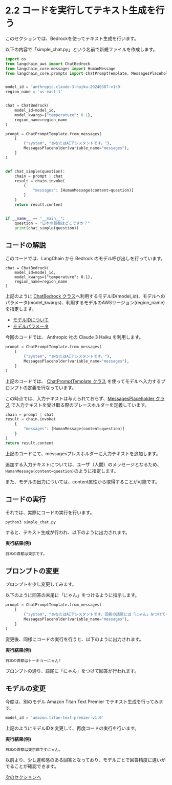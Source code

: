 # 2.2 コードを実行してテキスト生成を行う

このセクションでは、Bedrockを使ってテキスト生成を行います。

以下の内容で「simple_chat.py」という名前で新規ファイルを作成します。

```python:simple_chat.py
import os
from langchain_aws import ChatBedrock
from langchain_core.messages import HumanMessage
from langchain_core.prompts import ChatPromptTemplate, MessagesPlaceholder


model_id = 'anthropic.claude-3-haiku-20240307-v1:0'
region_name = 'us-east-1'


chat = ChatBedrock(
    model_id=model_id,
    model_kwargs={"temperature": 0.1},
    region_name=region_name
)

prompt = ChatPromptTemplate.from_messages(
    [
        ("system", "あなたはAIアシスタントです。"),
        MessagesPlaceholder(variable_name="messages"),
    ]
)


def chat_simple(question):
    chain = prompt | chat
    result = chain.invoke(
        {
            "messages": [HumanMessage(content=question)]
        }
    )
    return result.content


if __name__ == "__main__":
    question = "日本の首都はどこですか？"
    print(chat_simple(question))
```

## コードの解説

このコードでは、LangChain から Bedrock のモデル呼び出しを行っています。

```python:モデルの呼び出し
chat = ChatBedrock(
    model_id=model_id,
    model_kwargs={"temperature": 0.1},
    region_name=region_name
)
```
上記のように [ChatBedrock クラス](https://python.langchain.com/v0.2/docs/integrations/chat/bedrock/)へ利用するモデルID(model_id)、モデルへのパラメータ(model_kwargs)、利用するモデルのAWSリージョン(region_name)を指定します。

- [モデルIDについて](https://docs.aws.amazon.com/ja_jp/bedrock/latest/userguide/model-ids.html)
- [モデルパラメータ](https://docs.aws.amazon.com/ja_jp/bedrock/latest/userguide/model-parameters.html)

今回のコードでは、 Anthropic 社の Claude 3 Haiku を利用します。


```python
prompt = ChatPromptTemplate.from_messages(
    [
        ("system", "あなたはAIアシスタントです。"),
        MessagesPlaceholder(variable_name="messages"),
    ]
)
```
上記のコードでは、 [ChatPromptTemplate クラス](https://api.python.langchain.com/en/latest/prompts/langchain_core.prompts.chat.ChatPromptTemplate.html) を使ってモデルへ入力するプロンプトの定義を行なっています。

この時点では、入力テキストは与えられておらず、[MessagesPlaceholder クラス](https://api.python.langchain.com/en/latest/prompts/langchain_core.prompts.chat.MessagesPlaceholder.html) で入力テキストを受け取る際のプレースホルダーを定義しています。


```python
chain = prompt | chat
result = chain.invoke(
    {
        "messages": [HumanMessage(content=question)]
    }
)
return result.content
```
上記のコードにて、messagesプレスホルダーに入力テキストを追加します。

追加する入力テキストについては、ユーザ（人間）のメッセージとなるため、`HumanMessage(content=question)`のように指定します。

また、モデルの出力については、content属性から取得することが可能です。

## コードの実行

それでは、実際にコードの実行を行います。

```shell
python3 simple_chat.py
```

すると、テキスト生成が行われ、以下のように出力されます。

**実行結果(例)**
```text
日本の首都は東京です。
```

## プロンプトの変更

プロンプトを少し変更してみます。

以下のように回答の末尾に「にゃん」をつけるように指示します。

```python
prompt = ChatPromptTemplate.from_messages(
    [
        ("system", "あなたはAIアシスタントです。回答の語尾には「にゃん」をつけてください。"),
        MessagesPlaceholder(variable_name="messages"),
    ]
)
```
変更後、同様にコードの実行を行うと、以下のように出力されます。

**実行結果(例)**
```text
日本の首都はトーキョーにゃん!
```

プロンプトの通り、語尾に「にゃん」をつけて回答が行われます。


## モデルの変更

今度は、別のモデル Amazon Titan Text Premier でテキスト生成を行ってみます。

```python
model_id = 'amazon.titan-text-premier-v1:0'
```
上記のようにモデルIDを変更して、再度コードの実行を行います。

**実行結果(例)**
```text
日本の首都は東京都ですにゃん。
```

以前より、少し違和感のある回答となっており、モデルごとで回答精度に違いがでることが確認できます。

[次のセクションへ](/docs/3.1.md)